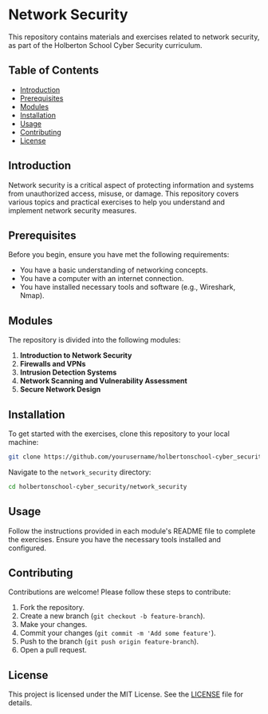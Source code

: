 # Network Security

This repository contains materials and exercises related to network security, as part of the Holberton School Cyber Security curriculum.

## Table of Contents

- [Introduction](#introduction)
- [Prerequisites](#prerequisites)
- [Modules](#modules)
- [Installation](#installation)
- [Usage](#usage)
- [Contributing](#contributing)
- [License](#license)

## Introduction

Network security is a critical aspect of protecting information and systems from unauthorized access, misuse, or damage. This repository covers various topics and practical exercises to help you understand and implement network security measures.

## Prerequisites

Before you begin, ensure you have met the following requirements:
- You have a basic understanding of networking concepts.
- You have a computer with an internet connection.
- You have installed necessary tools and software (e.g., Wireshark, Nmap).

## Modules

The repository is divided into the following modules:

1. **Introduction to Network Security**
2. **Firewalls and VPNs**
3. **Intrusion Detection Systems**
4. **Network Scanning and Vulnerability Assessment**
5. **Secure Network Design**

## Installation

To get started with the exercises, clone this repository to your local machine:

```bash
git clone https://github.com/yourusername/holbertonschool-cyber_security.git
```

Navigate to the `network_security` directory:

```bash
cd holbertonschool-cyber_security/network_security
```

## Usage

Follow the instructions provided in each module's README file to complete the exercises. Ensure you have the necessary tools installed and configured.

## Contributing

Contributions are welcome! Please follow these steps to contribute:

1. Fork the repository.
2. Create a new branch (`git checkout -b feature-branch`).
3. Make your changes.
4. Commit your changes (`git commit -m 'Add some feature'`).
5. Push to the branch (`git push origin feature-branch`).
6. Open a pull request.

## License

This project is licensed under the MIT License. See the [LICENSE](LICENSE) file for details.

